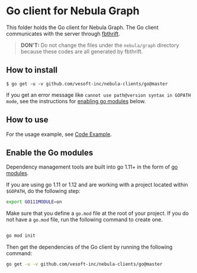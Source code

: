 
# Go client for Nebula Graph

This folder holds the Go client for Nebula Graph. The Go client communicates with the server through [fbthrift](https://github.com/facebook/fbthrift/).

> **DON'T:** Do not change the files under the `nebula/graph` directory because these codes are all generated by fbthrift.

## How to install

```shell
$ go get -u -v github.com/vesoft-inc/nebula-clients/go@master
```

If you get an error message like `cannot use path@version syntax in GOPATH mode`, see the instructions for [enabling go modules](#enabling-go-modules) below.

## How to use

For the usage example, see [Code Example](https://github.com/vesoft-inc/nebula-clients/tree/master/go/example/graph_client_example.go).

## Enable the Go modules

Dependency management tools are built into go 1.11+ in the form of [go modules](https://github.com/golang/go/wiki/Modules).

If you are using go 1.11 or 1.12 and are working with a project located within `$GOPATH`, do the following step:

```sh
export GO111MODULE=on
```

Make sure that you define a `go.mod` file at the root of your project. If you do not have a `go.mod` file, run the following command to create one.

```sh

go mod init

```

Then get the dependencies of the Go client by running the following command:

```sh
go get -u -v github.com/vesoft-inc/nebula-clients/go@master
```

